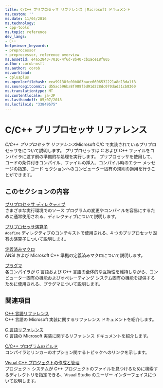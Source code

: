 ```yaml
---
title: C/C++ プリプロセッサ リファレンス |Microsoft ドキュメント
ms.custom: ''
ms.date: 11/04/2016
ms.technology:
- cpp-tools
ms.topic: reference
dev_langs:
- C++
helpviewer_keywords:
- preprocessor
- preprocessor, reference overview
ms.assetid: e4a52843-7016-4f6d-8b40-cb1ace18f805
author: corob-msft
ms.author: corob
ms.workload:
- cplusplus
ms.openlocfilehash: eea99138fe00b803bace6606532221a8d13da1f8
ms.sourcegitcommit: d55ac596ba8f908f5d91d228dc070dad31cb8360
ms.translationtype: MT
ms.contentlocale: ja-JP
ms.lasthandoff: 05/07/2018
ms.locfileid: "33849575"
---
```

# <a name="cc-preprocessor-reference"></a>C/C++ プリプロセッサ リファレンス
*C/C++ プリプロセッサ リファレンス*Microsoft C/C で実装されているプリプロセッサをについて説明します。 プリプロセッサは C および C++ ファイルをコンパイラに渡す前の準備的な処理を実行します。 プリプロセッサを使用して、コードの条件付きコンパイル、ファイルの挿入、コンパイル時のエラー メッセージの指定、コード セクションへのコンピューター固有の規則の適用を行うことができます。  
  
## <a name="in-this-section"></a>このセクションの内容  
 [プリプロセッサ ディレクティブ](../preprocessor/preprocessor-directives.md)  
 さまざまな実行環境でのソース プログラムの変更やコンパイルを容易にするために通常使用される、ディレクティブについて説明します。  
  
 [プリプロセッサ演算子](../preprocessor/preprocessor-operators.md)  
 `#define` ディレクティブのコンテキストで使用される、4 つのプリプロセッサ固有の演算子について説明します。  
  
 [定義済みマクロ](../preprocessor/predefined-macros.md)  
 ANSI および Microsoft C++ 準拠の定義済みマクロについて説明します。  
  
 [プラグマ](../preprocessor/pragma-directives-and-the-pragma-keyword.md)  
 各コンパイラが C 言語および C++ 言語の全体的な互換性を維持しながら、コンピューター固有の機能およびオペレーティング システム固有の機能を提供するために使用される、プラグマについて説明します。  
  
## <a name="related-sections"></a>関連項目  
 [C++ 言語リファレンス](../cpp/cpp-language-reference.md)  
 C++ 言語の Microsoft 実装に関するリファレンス ドキュメントを紹介します。  
  
 [C 言語リファレンス](../c-language/c-language-reference.md)  
 C 言語の Microsoft 実装に関するリファレンス ドキュメントを紹介します。  
  
 [C/C++ プログラムのビルド](../build/reference/c-cpp-building-reference.md)  
 コンパイラとリンカーのオプション関するトピックへのリンクを示します。  
  
 [Visual C++ プロジェクトの作成と管理](../ide/creating-and-managing-visual-cpp-projects.md)  
 プロジェクト システムが C++ プロジェクトのファイルを見つけるために検索するディレクトリを指定できる、Visual Studio のユーザー インターフェイスについて説明します。